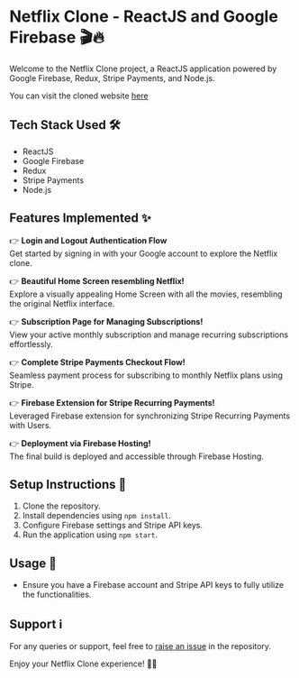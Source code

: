 # Netflix Clone - ReactJS and Google Firebase 🎬🔥

Welcome to the Netflix Clone project, a ReactJS application powered by Google Firebase, Redux, Stripe Payments, and Node.js.

You can visit the cloned website [here](https://netflix-clone-react-c3b22.firebaseapp.com/)

## Tech Stack Used 🛠️
- ReactJS
- Google Firebase
- Redux
- Stripe Payments
- Node.js

## Features Implemented ✨
👉 **Login and Logout Authentication Flow**  
   Get started by signing in with your Google account to explore the Netflix clone.

👉 **Beautiful Home Screen resembling Netflix!**  
   Explore a visually appealing Home Screen with all the movies, resembling the original Netflix interface.

👉 **Subscription Page for Managing Subscriptions!**  
   View your active monthly subscription and manage recurring subscriptions effortlessly.

👉 **Complete Stripe Payments Checkout Flow!**  
   Seamless payment process for subscribing to monthly Netflix plans using Stripe.

👉 **Firebase Extension for Stripe Recurring Payments!**  
   Leveraged Firebase extension for synchronizing Stripe Recurring Payments with Users.

👉 **Deployment via Firebase Hosting!**  
   The final build is deployed and accessible through Firebase Hosting.

## Setup Instructions 🚀
1. Clone the repository.
2. Install dependencies using `npm install`.
3. Configure Firebase settings and Stripe API keys.
4. Run the application using `npm start`.

## Usage 📝
- Ensure you have a Firebase account and Stripe API keys to fully utilize the functionalities.

## Support ℹ️
For any queries or support, feel free to [raise an issue](https://github.com/varchasv8/netflix-clone/issues) in the repository.

Enjoy your Netflix Clone experience! 🍿🥤
